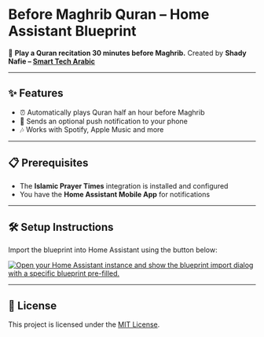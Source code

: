 # Before Maghrib Quran – Home Assistant Blueprint

🎵 **Play a Quran recitation 30 minutes before Maghrib.**
Created by **Shady Nafie – [Smart Tech Arabic](https://smarttecharabic.com)**

---

## ✨ Features

- ⏰ Automatically plays Quran half an hour before Maghrib
- 🔔 Sends an optional push notification to your phone
- 🎶 Works with Spotify, Apple Music and more

---

## 📋 Prerequisites

- The **Islamic Prayer Times** integration is installed and configured
- You have the **Home Assistant Mobile App** for notifications

---

## 🛠️ Setup Instructions

Import the blueprint into Home Assistant using the button below:

[![Open your Home Assistant instance and show the blueprint import dialog with a specific blueprint pre-filled.](https://my.home-assistant.io/badges/blueprint_import.svg)](https://my.home-assistant.io/redirect/blueprint_import/?blueprint_url=https%3A%2F%2Fgithub.com%2Fshadynafie%2Fhome-assistant-blueprints%2Fblob%2Fmain%2Fblueprints%2Fautomation%2Fsmarttecharabic%2Fbefore-maghrib%2Fbefore_maghrib.yaml)

---

## 📄 License

This project is licensed under the [MIT License](../../../../LICENSE.txt).
